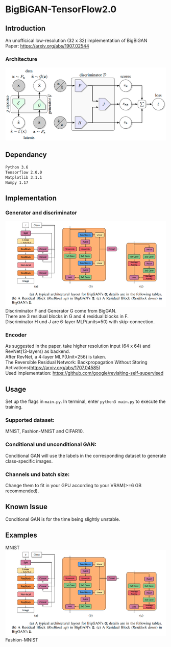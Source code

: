 # BigBiGAN-TensorFlow2.0
## Introduction 
An unofficical low-resolution (32 x 32) implementation of BigBiGAN  
Paper: https://arxiv.org/abs/1907.02544
### Architecture
![bigbigan](https://github.com/LEGO999/BIgBiGAN/blob/master/fig/bigbigan.png)
## Dependancy
```
Python 3.6
Tensorflow 2.0.0
Matplotlib 3.1.1
Numpy 1.17
```
## Implementation
### Generator and discriminator
![biggan](https://github.com/LEGO999/BIgBiGAN/blob/master/fig/Screenshot%20from%202020-02-23%2017-02-01.png)
Discriminator F and Generator G come from BigGAN.  
There are 3 residual blocks in G and 4 residual blocks in F.  
Discriminator H und J are 6-layer MLP(units=50) with skip-connection.  
### Encoder
As suggested in the paper, take higher resolution input (64 x 64) and RevNet(13-layers) as backend.  
After RevNet, a 4-layer MLP(Unit=256) is taken.  
The Reversible Residual Network: Backpropagation Without Storing Activations(https://arxiv.org/abs/1707.04585)  
Used implementation: https://github.com/google/revisiting-self-supervised  
## Usage
Set up the flags in ```main.py```. In terminal, enter ```python3 main.py``` to execute the training.
### Supported dataset:
MNIST, Fashion-MNIST and CIFAR10.  
### Conditional und unconditional GAN:
Conditional GAN will use the labels in the corresponding dataset to generate class-specific images.
### Channels und batch size:
Change them to fit in your GPU according to your VRAM(>=6 GB recommended).  
## Known Issue
Conditional GAN is for the time being slightly unstable.
## Examples
MNIST
![mnist](https://github.com/LEGO999/BIgBiGAN/blob/master/fig/Screenshot%20from%202020-02-23%2017-02-01.png)
Fashion-MNIST

